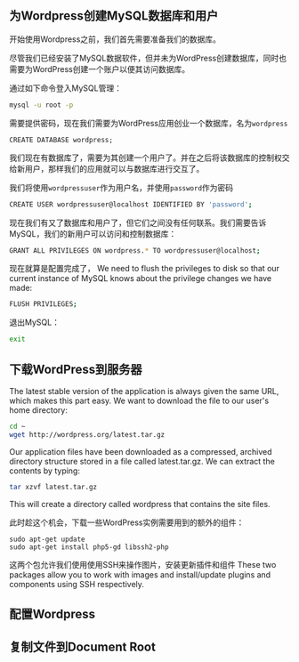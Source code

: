 ## 为Wordpress创建MySQL数据库和用户

开始使用Wordpress之前，我们首先需要准备我们的数据库。

尽管我们已经安装了MySQL数据软件，但并未为WordPress创建数据库，同时也需要为WordPress创建一个账户以便其访问数据库。

通过如下命令登入MySQL管理：
```bash
mysql -u root -p
```

需要提供密码，现在我们需要为WordPress应用创业一个数据库，名为`wordpress`
```
CREATE DATABASE wordpress;
```

我们现在有数据库了，需要为其创建一个用户了。并在之后将该数据库的控制权交给新用户，那样我们的应用就可以与数据库进行交互了。

我们将使用`wordpressuser`作为用户名，并使用`password`作为密码
```bash
CREATE USER wordpressuser@localhost IDENTIFIED BY 'password';
```

现在我们有又了数据库和用户了，但它们之间没有任何联系。我们需要告诉MySQL，我们的新用户可以访问和控制数据库：
```bash
GRANT ALL PRIVILEGES ON wordpress.* TO wordpressuser@localhost;
```
现在就算是配置完成了， We need to flush the privileges to disk so that our current instance of MySQL knows about the privilege changes we have made:
```bash
FLUSH PRIVILEGES;
```
退出MySQL：
```bash
exit
```

## 下载WordPress到服务器
The latest stable version of the application is always given the same URL, which makes this part easy. We want to download the file to our user's home directory:
```bash
cd ~
wget http://wordpress.org/latest.tar.gz
```
Our application files have been downloaded as a compressed, archived directory structure stored in a file called latest.tar.gz. We can extract the contents by typing:
```bash
tar xzvf latest.tar.gz
```
This will create a directory called wordpress that contains the site files.

此时趁这个机会，下载一些WordPress实例需要用到的额外的组件：
```
sudo apt-get update
sudo apt-get install php5-gd libssh2-php
```
这两个包允许我们使用使用SSH来操作图片，安装更新插件和组件
These two packages allow you to work with images and install/update plugins and components using SSH respectively.

## 配置Wordpress

## 复制文件到Document Root
